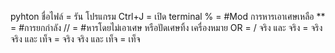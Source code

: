 pyhton ชื่อไฟล์ = รัน โปรแกรม
Ctrl+J = เปิด terminal
% = #Mod การหารเอาเศษเหลือ
** = #การยกกำลัง
// = #หารโดยไม่เอาเศษ หรือปัดเศษทิ้ง
เครื่องหมาย OR = /
จริง และ จริง = จริง
จริง และ เท็จ = จริง
จริง และ เท็จ = เท็จ